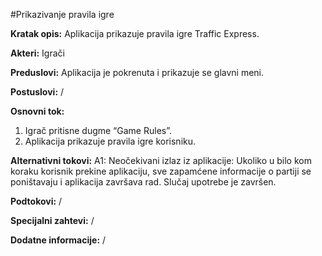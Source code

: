 #Prikazivanje pravila igre

**Kratak opis:** Aplikacija prikazuje pravila igre Traffic Express.

**Akteri:** Igrači

**Preduslovi:** Aplikacija je pokrenuta i prikazuje se glavni meni. 

**Postuslovi:** /

**Osnovni tok:**
1. Igrač pritisne dugme “Game Rules”. 
2. Aplikacija prikazuje pravila igre korisniku.

**Alternativni tokovi:**
A1: Neočekivani izlaz iz aplikacije: Ukoliko u bilo kom koraku korisnik prekine aplikaciju, sve zapamćene informacije o partiji se poništavaju i aplikacija završava rad. Slučaj upotrebe je završen. 

**Podtokovi:** /

**Specijalni zahtevi:** /

**Dodatne informacije:** / 

